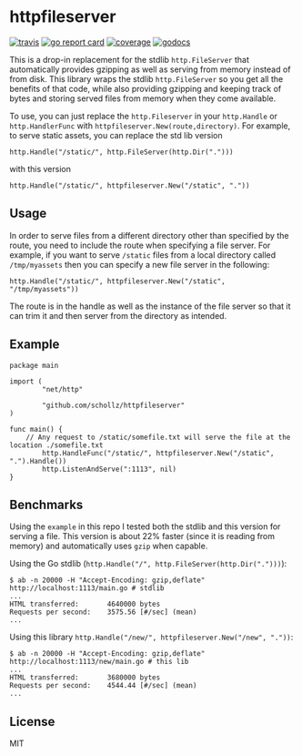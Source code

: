 # httpfileserver

[![travis](https://travis-ci.org/schollz/httpfileserver.svg?branch=master)](https://travis-ci.org/schollz/httpfileserver) 
[![go report card](https://goreportcard.com/badge/github.com/schollz/httpfileserver)](https://goreportcard.com/report/github.com/schollz/httpfileserver) 
[![coverage](https://img.shields.io/badge/coverage-87%25-brightgreen.svg)](https://gocover.io/github.com/schollz/httpfileserver)
[![godocs](https://godoc.org/github.com/schollz/httpfileserver?status.svg)](https://godoc.org/github.com/schollz/httpfileserver) 


This is a drop-in replacement for the stdlib `http.FileServer` that automatically provides gzipping as well as serving from memory instead of from disk. This library wraps the stdlib `http.FileServer` so you get all the benefits of that code, while also providing gzipping and keeping track of bytes and storing served files from memory when they come available.

To use, you can just replace the `http.Fileserver` in your `http.Handle` or `http.HandlerFunc` with `httpfileserver.New(route,directory)`. For example, to serve static assets, you can replace the std lib version

	http.Handle("/static/", http.FileServer(http.Dir(".")))

with this version

	http.Handle("/static/", httpfileserver.New("/static", "."))

## Usage

In order to serve files from a different directory other than specified by the route, you need to include the route when specifying a file server. For example, if you want to serve `/static` files from a local directory called `/tmp/myassets` then you can specify a new file server in the following:

	http.Handle("/static/", httpfileserver.New("/static", "/tmp/myassets"))

The route is in the handle as well as the instance of the file server so that it can trim it and then server from the directory as intended.

## Example


```golang
package main

import (
        "net/http"

        "github.com/schollz/httpfileserver"
)

func main() {
	// Any request to /static/somefile.txt will serve the file at the location ./somefile.txt
        http.HandleFunc("/static/", httpfileserver.New("/static", ".").Handle())
        http.ListenAndServe(":1113", nil)
}
```

## Benchmarks

Using the `example` in this repo I tested both the stdlib and this version for serving a file. This version is about 22% faster (since it is reading from memory) and automatically uses `gzip` when capable.

Using the Go stdlib (`http.Handle("/", http.FileServer(http.Dir(".")))`):

```
$ ab -n 20000 -H "Accept-Encoding: gzip,deflate" http://localhost:1113/main.go # stdlib
...
HTML transferred:       4640000 bytes
Requests per second:    3575.56 [#/sec] (mean)
...
```

Using this library `http.Handle("/new/", httpfileserver.New("/new", "."))`:

```
$ ab -n 20000 -H "Accept-Encoding: gzip,deflate" http://localhost:1113/new/main.go # this lib
...
HTML transferred:       3680000 bytes
Requests per second:    4544.44 [#/sec] (mean)
...
```

## License

MIT
